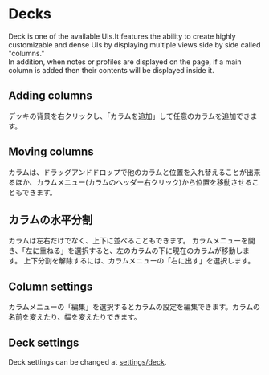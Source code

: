 # Decks

Deck is one of the available UIs.It features the ability to create highly customizable and dense UIs by displaying multiple views side by side called "columns."\
In addition, when notes or profiles are displayed on the page, if a main column is added then their contents will be displayed inside it.

## Adding columns

デッキの背景を右クリックし、「カラムを追加」して任意のカラムを追加できます。

## Moving columns

カラムは、ドラッグアンドドロップで他のカラムと位置を入れ替えることが出来るほか、カラムメニュー(カラムのヘッダー右クリック)から位置を移動させることもできます。

## カラムの水平分割

カラムは左右だけでなく、上下に並べることもできます。
カラムメニューを開き、「左に重ねる」を選択すると、左のカラムの下に現在のカラムが移動します。
上下分割を解除するには、カラムメニューの「右に出す」を選択します。

## Column settings

カラムメニューの「編集」を選択するとカラムの設定を編集できます。カラムの名前を変えたり、幅を変えたりできます。

## Deck settings

Deck settings can be changed at [settings/deck](x-mi-web://settings/deck).
